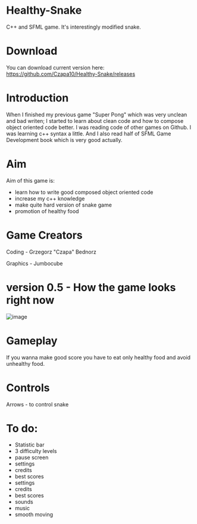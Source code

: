 # Healthy-Snake
C++ and SFML game. It's interestingly modified snake.

# Download
You can download current version here: https://github.com/Czapa10/Healthy-Snake/releases

# Introduction
When I finished my previous game "Super Pong" which was very unclean and bad writen; I started to learn about clean code and how to compose object oriented code better. I was reading code of other games on Github. I was learning c++ syntax a little. And I also read half of SFML Game Development book which is very good actually.

# Aim
Aim of this game is:
- learn how to write good composed object oriented code
- increase my c++ knowledge
- make quite hard version of snake game 
- promotion of healthy food

# Game Creators
Coding - Grzegorz "Czapa" Bednorz

Graphics - Jumbocube

# version 0.5 - How the game looks right now 
![image](https://user-images.githubusercontent.com/39434914/50619666-e0583200-0efa-11e9-904f-10dfd1ac5189.png)

# Gameplay
If you wanna make good score you have to eat only healthy food and avoid unhealthy food.

# Controls
Arrows - to control snake

# To do:
- Statistic bar
- 3 difficulty levels
- pause screen
- settings
- credits
- best scores
- settings
- credits 
- best scores
- sounds
- music
- smooth moving

